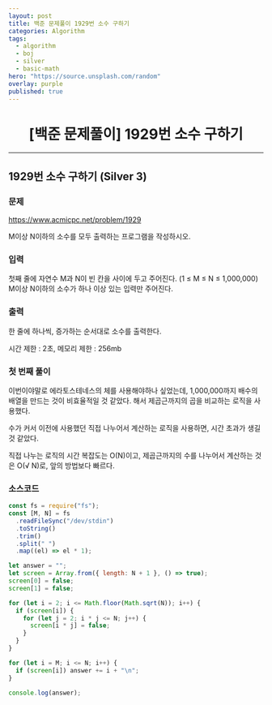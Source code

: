 ```yaml
---
layout: post
title: 백준 문제풀이 1929번 소수 구하기
categories: Algorithm
tags:
  - algorithm
  - boj
  - silver
  - basic-math
hero: "https://source.unsplash.com/random"
overlay: purple
published: true
---
```


# <center>[백준 문제풀이] 1929번 소수 구하기</center>

---

## 1929번 소수 구하기 (Silver 3)

### 문제

https://www.acmicpc.net/problem/1929

M이상 N이하의 소수를 모두 출력하는 프로그램을 작성하시오.

### 입력

첫째 줄에 자연수 M과 N이 빈 칸을 사이에 두고 주어진다. (1 ≤ M ≤ N ≤ 1,000,000) M이상 N이하의 소수가 하나 이상 있는 입력만 주어진다.

### 출력

한 줄에 하나씩, 증가하는 순서대로 소수를 출력한다.

시간 제한 : 2초, 메모리 제한 : 256mb

### 첫 번째 풀이

이번이야말로 에라토스테네스의 체를 사용해야하나 싶었는데, 1,000,000까지 배수의 배열을 만드는 것이 비효율적일 것 같았다. 해서 제곱근까지의 곱을 비교하는 로직을 사용했다.

수가 커서 이전에 사용했던 직접 나누어서 계산하는 로직을 사용하면, 시간 초과가 생길 것 같았다.

직접 나누는 로직의 시간 복잡도는 O(N)이고, 제곱근까지의 수를 나누어서 계산하는 것은 O(√ N)로, 앞의 방법보다 빠르다.

### 소스코드

```js
const fs = require("fs");
const [M, N] = fs
  .readFileSync("/dev/stdin")
  .toString()
  .trim()
  .split(" ")
  .map((el) => el * 1);

let answer = "";
let screen = Array.from({ length: N + 1 }, () => true);
screen[0] = false;
screen[1] = false;

for (let i = 2; i <= Math.floor(Math.sqrt(N)); i++) {
  if (screen[i]) {
    for (let j = 2; i * j <= N; j++) {
      screen[i * j] = false;
    }
  }
}

for (let i = M; i <= N; i++) {
  if (screen[i]) answer += i + "\n";
}

console.log(answer);
```
